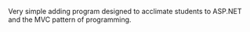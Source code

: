 Very simple adding program designed to acclimate students to ASP.NET and the MVC pattern of programming.
